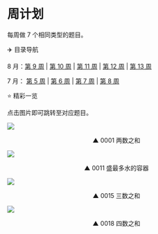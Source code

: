 # 周计划

每周做 7 个相同类型的题目。



:airplane: 目录导航

8 月：[第 9 周](/week/9.html) | [第 10 周](/week/10.html) | [第 11 周](/week/11.html) | [第 12 周](/week/12.html) | [第 13 周](/week/13.html)

7 月： [第 5 周](/week/5.html) | [第 6 周](/week/6.html) | [第 7 周](/week/7.html) | [第 8 周](/week/8.html)



:star: 精彩一览

点击图片即可跳转至对应题目。

[![](https://w3fun-1253290453.cos.ap-chengdu.myqcloud.com/cattle/solution/easy/0001-two-sum.png)](/solution/easy/0001-two-sum.html)

<div style="text-align: center">▲ 0001 两数之和</div>

[![](https://w3fun-1253290453.cos.ap-chengdu.myqcloud.com/cattle/solution/medium/0011-container-with-most-water.png)](/solution/medium/0011-container-with-most-water.html)

<div style="text-align: center">▲ 0011 盛最多水的容器</div>

[![](https://w3fun-1253290453.cos.ap-chengdu.myqcloud.com/cattle/solution/medium/0015-3sum.png)](/solution/medium/0015-3sum.html)

<div style="text-align: center">▲ 0015 三数之和</div>

[![](https://w3fun-1253290453.cos.ap-chengdu.myqcloud.com/cattle/solution/medium/0018-4sum.png)](/solution/medium/0018-4sum.html)

<div style="text-align: center">▲ 0018 四数之和</div>
